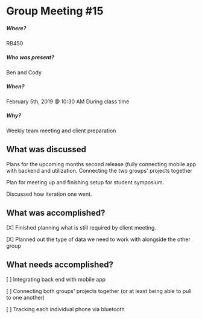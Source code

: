 # Group Meeting #15
##### Where?
RB450
##### Who was present?
Ben and Cody
##### When?
February 5th, 2019 @ 10:30 AM
During class time
##### Why?
Weekly team meeting and client preparation

## What was discussed
Plans for the upcoming months second release (fully connecting mobile app with backend and utilization. Connecting the two groups' projects together

Plan for meeting up and finishing setup for student symposium.

Discussed how iteration one went.

## What was accomplished?
[X] Finished planning what is still required by client meeting.

[X] Planned out the type of data we need to work with alongside the other group

## What needs accomplished?
[ ] Integrating back end with mobile app

[ ] Connecting both groups' projects together (or at least being able to pull to one another)

[ ] Tracking each individual phone via bluetooth
